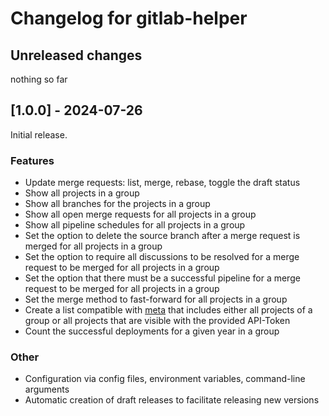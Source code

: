 # Changelog for gitlab-helper

## Unreleased changes

nothing so far

## [1.0.0] - 2024-07-26

Initial release.

### Features

* Update merge requests: list, merge, rebase, toggle the draft status
* Show all projects in a group
* Show all branches for the projects in a group
* Show all open merge requests for all projects in a group
* Show all pipeline schedules for all projects in a group
* Set the option to delete the source branch after a merge request is merged for all projects in a group
* Set the option to require all discussions to be resolved for a merge request to be merged for all projects in a group
* Set the option that there must be a successful pipeline for a merge request to be merged for all projects in a group
* Set the merge method to fast-forward for all projects in a group
* Create a list compatible with [meta](https://github.com/mateodelnorte/meta) that includes either all projects of a group or all projects that are visible with the provided API-Token
* Count the successful deployments for a given year in a group

### Other

* Configuration via config files, environment variables, command-line arguments
* Automatic creation of draft releases to facilitate releasing new versions
